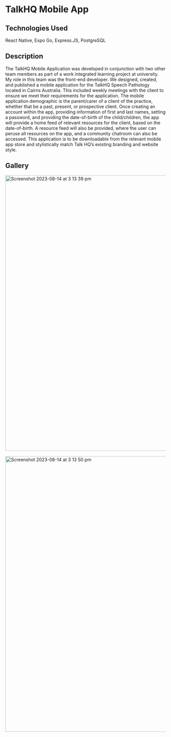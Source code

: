 <h1>TalkHQ Mobile App</h1>

<h2>Technologies Used</h2>
<p>React Native, Expo Go, Express.JS, PostgreSQL</p>

<h2>Description</h2>
<p>The TalkHQ Mobile Application was developed in conjunction with two other team members as part of a work integrated learning project at university. My role in this team was the front-end developer. We designed, created, and published a mobile application for the TalkHQ Speech Pathology located in Cairns Australia. This included weekly meetings with the client to ensure we meet their requirements for the application. The mobile application demographic is the parent/carer of a client of the practice, whether that be a past, present, or prospective client. Once creating an account within the app, providing information of first and last names, setting a password, and providing the date-of-birth of the child/children, the app will provide a home feed of relevant resources for the client, based on the date-of-birth. A resource feed will also be provided, where the user can peruse all resources on the app, and a community chatroom can also be accessed. This application is to be downloadable from the relevant mobile app store and stylistically match Talk HQ’s existing branding and website style.</p>
  
<h2>Gallery</h2>
<img width="866" alt="Screenshot 2023-08-14 at 3 13 39 pm" src="https://github.com/seanadeymccaul/talkhq-mobile-app/assets/103879392/3d622be5-c0be-4761-8554-c47f09693880">
<br>
<br>
<img width="866" alt="Screenshot 2023-08-14 at 3 13 50 pm" src="https://github.com/seanadeymccaul/talkhq-mobile-app/assets/103879392/edfaf9a9-97a6-4c96-b2f8-271a850a5549">
